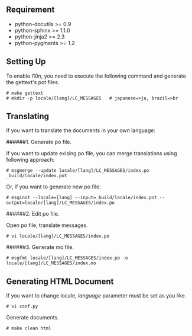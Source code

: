 Requirement
-----------

* python-docutils >= 0.9
* python-sphinx >= 1.1.0
* python-jinja2 >= 2.3
* python-pygments >= 1.2

Setting Up
----------

To enable l10n, you need to execute the following command and generate the gettext's pot files.

    # make gettext
    # mkdir -p locale/[lang]/LC_MESSAGES   # japanese=>ja, brazil=>br

Translating
-----------

If you want to translate the documents in your own language:

######1. Generate po file.

If you want to update exising po file, you can merge translations using following approach:

    # msgmerge --update locale/[lang]/LC_MESSAGES/index.po _build/locale/index.pot

Or, if you want to generate new po file:

    # msginit --locale=[lang] --input=_build/locale/index.pot --output=locale/[lang]/LC_MESSAGES/index.po

######2. Edit po file.

Open po file, translate messages.

    # vi locale/[lang]/LC_MESSAGES/index.po 

######3. Generate mo file.

    # msgfmt locale/[lang]/LC_MESSAGES/index.po -o locale/[lang]/LC_MESSAGES/index.mo

Generating HTML Document
------------------------

If you want to change locale, _language_ parameter must be set as you like.

    # vi conf.py

Generate documents.

    # make clean html

